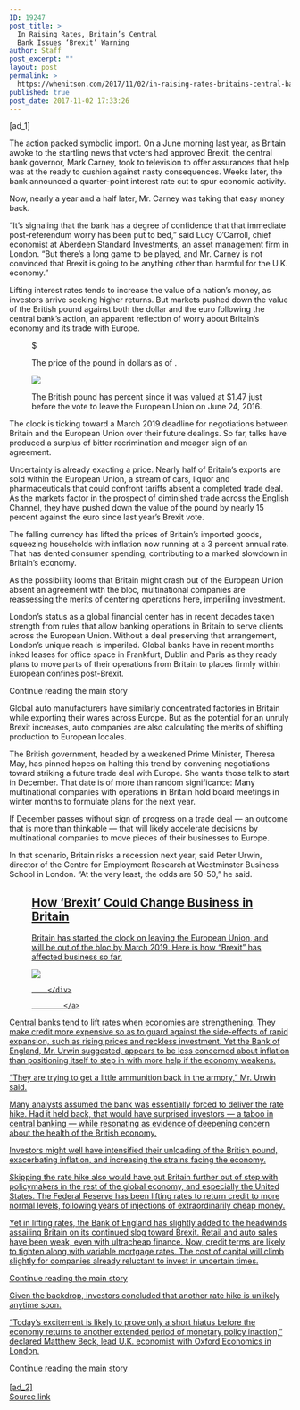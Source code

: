 ```yaml
---
ID: 19247
post_title: >
  In Raising Rates, Britain’s Central
  Bank Issues ‘Brexit’ Warning
author: Staff
post_excerpt: ""
layout: post
permalink: >
  https://whenitson.com/2017/11/02/in-raising-rates-britains-central-bank-issues-brexit-warning-2/
published: true
post_date: 2017-11-02 17:33:26
---
```

 [ad_1]
<br><div>
        <p class="story-body-text story-content" data-para-count="373" data-total-count="2175" id="story-continues-3">The action packed symbolic import. On a June morning last year, as Britain awoke to the startling news that voters had approved Brexit, the central bank governor, Mark Carney, took to television to offer assurances that help was at the ready to cushion against nasty consequences. Weeks later, the bank announced a quarter-point interest rate cut to spur economic activity.</p><p class="story-body-text story-content" data-para-count="80" data-total-count="2255">Now, nearly a year and a half later, Mr. Carney was taking that easy money back.</p><p class="story-body-text story-content" data-para-count="390" data-total-count="2645">“It’s signaling that the bank has a degree of confidence that that immediate post-referendum worry has been put to bed,” said Lucy O’Carroll, chief economist at Aberdeen Standard Investments, an asset management firm in London. “But there’s a long game to be played, and Mr. Carney is not convinced that Brexit is going to be anything other than harmful for the U.K. economy.”</p><p class="story-body-text story-content" data-para-count="333" data-total-count="2978">Lifting interest rates tends to increase the value of a nation’s money, as investors arrive seeking higher returns. But markets pushed down the value of the British pound against both the dollar and the euro following the central bank’s action, an apparent reflection of worry about Britain’s economy and its trade with Europe.</p><figure id="pound-brexit-tracker" class="interactive interactive-embedded  limit-small layout-flex-medium"><figcaption class="interactive-caption"/><div class="interactive-graphic">
                <div id="g-pound-brexit-tracker">
  <p><span class="poundHighlight">$<span id="poundDollar"/></span></p>
  <p class="poundHighlightDay">The price of the pound in dollars as of <span id="priceDate"/>.</p>
  <div id="poundStockChartContainer">
    <img id="poundStockChart" src="https://markets.on.nytimes.com/research/tools/builder/api.asp?sym=%24%24GBPUSD&duration=720&chartstyle=ArticleSpan&w=300&h=200&display=fillclose&scale=2&topLabel=%20&showChange=0&backgroundColor=FFFFFF&fillColor=F98F8F&line1Color=cc0000&line2Color=C7D0D5"/></div>
  <p>The British pound has <span class="percentChangeHighlight"><span id="percentChangeDirection"/> <span id="percentChangeAmt"/> percent</span> since it was valued at $1.47 just before the vote to leave the European Union on June 24, 2016.</p>
</div>            </div>
    
    
</figure><p class="story-body-text story-content" data-para-count="228" data-total-count="3206">The clock is ticking toward a March 2019 deadline for negotiations between Britain and the European Union over their future dealings. So far, talks have produced a surplus of bitter recrimination and meager sign of an agreement.</p><p class="story-body-text story-content" data-para-count="417" data-total-count="3623">Uncertainty is already exacting a price. Nearly half of Britain’s exports are sold within the European Union, a stream of cars, liquor and pharmaceuticals that could confront tariffs absent a completed trade deal. As the markets factor in the prospect of diminished trade across the English Channel, they have pushed down the value of the pound by nearly 15 percent against the euro since last year’s Brexit vote.</p><p class="story-body-text story-content" data-para-count="242" data-total-count="3865">The falling currency has lifted the prices of Britain’s imported goods, squeezing households with inflation now running at a 3 percent annual rate. That has dented consumer spending, contributing to a marked slowdown in Britain’s economy.</p><p class="story-body-text story-content" data-para-count="214" data-total-count="4079">As the possibility looms that Britain might crash out of the European Union absent an agreement with the bloc, multinational companies are reassessing the merits of centering operations here, imperiling investment.</p>

<p class="story-body-text story-content" data-para-count="479" data-total-count="4558">London’s status as a global financial center has in recent decades taken strength from rules that allow banking operations in Britain to serve clients across the European Union. Without a deal preserving that arrangement, London’s unique reach is imperiled. Global banks have in recent months inked leases for office space in Frankfurt, Dublin and Paris as they ready plans to move parts of their operations from Britain to places firmly within European confines post-Brexit.</p><div id="story-ad-2" class="story-ad ad ad-placeholder nocontent robots-nocontent ">
    
Continue reading the main story
</div>
<p class="story-body-text story-content" data-para-count="261" data-total-count="4819" id="story-continues-4">Global auto manufacturers have similarly concentrated factories in Britain while exporting their wares across Europe. But as the potential for an unruly Brexit increases, auto companies are also calculating the merits of shifting production to European locales.</p><p class="story-body-text story-content" data-para-count="408" data-total-count="5227">The British government, headed by a weakened Prime Minister, Theresa May, has pinned hopes on halting this trend by convening negotiations toward striking a future trade deal with Europe. She wants those talk to start in December. That date is of more than random significance: Many multinational companies with operations in Britain hold board meetings in winter months to formulate plans for the next year.</p><p class="story-body-text story-content" data-para-count="217" data-total-count="5444">If December passes without sign of progress on a trade deal — an outcome that is more than thinkable — that will likely accelerate decisions by multinational companies to move pieces of their businesses to Europe.</p><p class="story-body-text story-content" data-para-count="215" data-total-count="5659">In that scenario, Britain risks a recession next year, said Peter Urwin, director of the Centre for Employment Research at Westminster Business School in London. “At the very least, the odds are 50-50,” he said.</p> <figure id="brexit-latest-fallout-tracker" class="interactive promo  layout-large"><a href="https://www.nytimes.com/interactive/2016/business/international/brexit-uk-what-happens-business.html">
                <figcaption class="interactive-caption"><h2 class="interactive-headline">
                How ‘Brexit’ Could Change Business in Britain            </h2>
            <p class="interactive-summary">
                Britain has started the clock on leaving the European Union, and will be out of the bloc by March 2019. Here is how “Brexit” has affected business so far.            </p>
        </figcaption><div class="interactive-image-container">
            <div class="interactive-image">
                <img src="https://static01.nyt.com/images/2017/03/29/business/27BREXIT/27BREXIT-master495.jpg"/></div>
            
        </div>

            </a>
</figure><p class="story-body-text story-content" data-para-count="370" data-total-count="6029">Central banks tend to lift rates when economies are strengthening. They make credit more expensive so as to guard against the side-effects of rapid expansion, such as rising prices and reckless investment. Yet the Bank of England, Mr. Urwin suggested, appears to be less concerned about inflation than positioning itself to step in with more help if the economy weakens.</p><p class="story-body-text story-content" data-para-count="84" data-total-count="6113">“They are trying to get a little ammunition back in the armory,” Mr. Urwin said.</p><p class="story-body-text story-content" data-para-count="259" data-total-count="6372">Many analysts assumed the bank was essentially forced to deliver the rate hike. Had it held back, that would have surprised investors — a taboo in central banking — while resonating as evidence of deepening concern about the health of the British economy.</p><p class="story-body-text story-content" data-para-count="146" data-total-count="6518">Investors might well have intensified their unloading of the British pound, exacerbating inflation, and increasing the strains facing the economy.</p><p class="story-body-text story-content" data-para-count="302" data-total-count="6820">Skipping the rate hike also would have put Britain further out of step with policymakers in the rest of the global economy, and especially the United States. The Federal Reserve has been lifting rates to return credit to more normal levels, following years of injections of extraordinarily cheap money.</p><p class="story-body-text story-content" data-para-count="378" data-total-count="7198">Yet in lifting rates, the Bank of England has slightly added to the headwinds assailing Britain on its continued slog toward Brexit. Retail and auto sales have been weak, even with ultracheap finance. Now, credit terms are likely to tighten along with variable mortgage rates. The cost of capital will climb slightly for companies already reluctant to invest in uncertain times.</p><div id="story-ad-3" class="story-ad ad ad-placeholder nocontent robots-nocontent ">
    
Continue reading the main story
</div>
<p class="story-body-text story-content" data-para-count="88" data-total-count="7286" id="story-continues-5">Given the backdrop, investors concluded that another rate hike is unlikely anytime soon.</p><p class="story-body-text story-content" data-para-count="224" data-total-count="7510">“Today’s excitement is likely to prove only a short hiatus before the economy returns to another extended period of monetary policy inaction,” declared Matthew Beck, lead U.K. economist with Oxford Economics in London.</p>Continue reading the main story
    </div>
<br>[ad_2]
<br><a href="https://www.nytimes.com/2017/11/02/business/britain-economy-rates.html?partner=rss&#038;emc=rss">Source link </a>